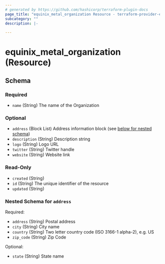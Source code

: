 ```yaml
---
# generated by https://github.com/hashicorp/terraform-plugin-docs
page_title: "equinix_metal_organization Resource - terraform-provider-equinix"
subcategory: ""
description: |-
  
---
```


# equinix_metal_organization (Resource)





<!-- schema generated by tfplugindocs -->
## Schema

### Required

- `name` (String) The name of the Organization

### Optional

- `address` (Block List) Address information block (see [below for nested schema](#nestedblock--address))
- `description` (String) Description string
- `logo` (String) Logo URL
- `twitter` (String) Twitter handle
- `website` (String) Website link

### Read-Only

- `created` (String)
- `id` (String) The unique identifier of the resource
- `updated` (String)

<a id="nestedblock--address"></a>
### Nested Schema for `address`

Required:

- `address` (String) Postal address
- `city` (String) City name
- `country` (String) Two letter country code (ISO 3166-1 alpha-2), e.g. US
- `zip_code` (String) Zip Code

Optional:

- `state` (String) State name
